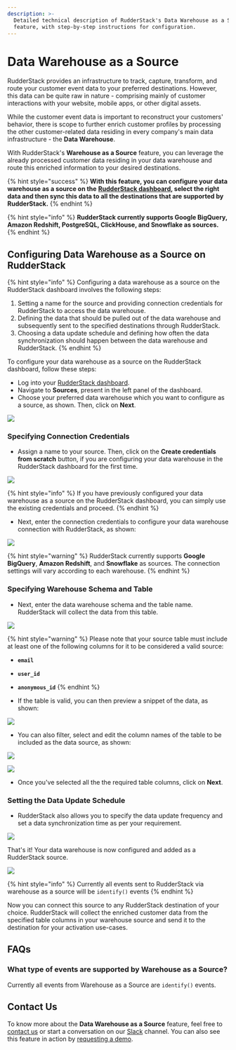 ```yaml
---
description: >-
  Detailed technical description of RudderStack's Data Warehouse as a Source
  feature, with step-by-step instructions for configuration.
---
```


# Data Warehouse as a Source

RudderStack provides an infrastructure to track, capture, transform, and route your customer event data to your preferred destinations. However, this data can be quite raw in nature - comprising mainly of customer interactions with your website, mobile apps, or other digital assets.

While the customer event data is important to reconstruct your customers' behavior, there is scope to further enrich customer profiles by processing the other customer-related data residing in every company's main data infrastructure - the **Data Warehouse**.

With RudderStack's **Warehouse as a Source** feature, you can leverage the already processed customer data residing in your data warehouse and route this enriched information to your desired destinations.

{% hint style="success" %}
**With this feature, you can configure your data warehouse as a source on the** [**RudderStack dashboard**](https://app.rudderlabs.com/signup?type=freetrial)**, select the right data and then sync this data to all the destinations that are supported by RudderStack.**
{% endhint %}

{% hint style="info" %}
**RudderStack currently supports Google BigQuery, Amazon Redshift, PostgreSQL, ClickHouse, and Snowflake as sources.**
{% endhint %}

## Configuring Data Warehouse as a Source on RudderStack

{% hint style="info" %}
Configuring a data warehouse as a source on the RudderStack dashboard involves the following steps:

1. Setting a name for the source and providing connection credentials for RudderStack to access the data warehouse.
2. Defining the data that should be pulled out of the data warehouse and subsequently sent to the specified destinations through RudderStack.
3. Choosing a data update schedule and defining how often the data synchronization should happen between the data warehouse and RudderStack.
{% endhint %}

To configure your data warehouse as a source on the RudderStack dashboard, follow these steps:

* Log into your [RudderStack dashboard](https://app.rudderlabs.com/signup?type=freetrial).
* Navigate to **Sources**, present in the left panel of the dashboard.
* Choose your preferred data warehouse which you want to configure as a source, as shown. Then, click on **Next**.

![](../.gitbook/assets/1%20%288%29.png)

### Specifying Connection Credentials

* Assign a name to your source. Then, click on the **Create credentials from scratch** button, if you are configuring your data warehouse in the RudderStack dashboard for the first time.

![](../.gitbook/assets/2%20%281%29.png)

{% hint style="info" %}
If you have previously configured your data warehouse as a source on the RudderStack dashboard, you can simply use the existing credentials and proceed.
{% endhint %}

* Next, enter the connection credentials to configure your data warehouse connection with RudderStack, as shown:

![](../.gitbook/assets/screen-shot-2020-12-08-at-9.37.06-pm.png)

{% hint style="warning" %}
RudderStack currently supports **Google BigQuery**, **Amazon Redshift**, and **Snowflake** as sources. The connection settings will vary according to each warehouse.
{% endhint %}

### Specifying Warehouse Schema and Table

* Next, enter the data warehouse schema and the table name. RudderStack will collect the data from this table.

![](../.gitbook/assets/4%20%287%29.png)

{% hint style="warning" %}
Please note that your source table must include at least one of the following columns for it to be considered a valid source:

* **`email`**
* **`user_id`**
* **`anonymous_id`**
{% endhint %}

* If the table is valid, you can then preview a snippet of the data, as shown:

![](../.gitbook/assets/5.png)

* You can also filter, select and edit the column names of the table to be included as the data source, as shown:

![](../.gitbook/assets/6%20%286%29.png)

![](../.gitbook/assets/7%20%282%29.png)

* Once you've selected all the the required table columns, click on **Next**.

### Setting the Data Update Schedule

* RudderStack also allows you to specify the data update frequency and set a data synchronization time as per your requirement.

![](../.gitbook/assets/8.png)

That's it! Your data warehouse is now configured and added as a RudderStack source.

![](../.gitbook/assets/9.png)

{% hint style="info" %}
Currently all events sent to RudderStack via warehouse as a source will be `identify()` events
{% endhint %}

Now you can connect this source to any RudderStack destination of your choice. RudderStack will collect the enriched customer data from the specified table columns in your warehouse source and send it to the destination for your activation use-cases.

## FAQs

### What type of events are supported by Warehouse as a Source?

Currently all events from Warehouse as a Source are `identify()` events.

## Contact Us

To know more about the **Data Warehouse as a Source** feature, feel free to [contact us](mailto:%20contact@rudderstack.com) or start a conversation on our [Slack](https://resources.rudderstack.com/join-rudderstack-slack) channel. You can also see this feature in action by [requesting a demo](https://resources.rudderstack.com/request-a-demo?_ga=2.47794151.1545771517.1607313913-1655106949.1598281099).


